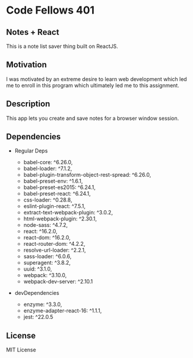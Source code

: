 # Code Fellows 401
## Notes + React
This is a note list saver thing built on ReactJS. 

## Motivation
I was motivated by an extreme desire to learn web development which led me to enroll in this program which ultimately led me to this assignment. 

## Description
This app lets you create and save notes for a browser window session. 

## Dependencies
- Regular Deps
  - babel-core: ^6.26.0,
  - babel-loader: ^7.1.2,
  - babel-plugin-transform-object-rest-spread: ^6.26.0,
  - babel-preset-env: ^1.6.1,
  - babel-preset-es2015: ^6.24.1,
  - babel-preset-react: ^6.24.1,
  - css-loader: ^0.28.8,
  - eslint-plugin-react: ^7.5.1,
  - extract-text-webpack-plugin: ^3.0.2,
  - html-webpack-plugin: ^2.30.1,
  - node-sass: ^4.7.2,
  - react: ^16.2.0,
  - react-dom: ^16.2.0,
  - react-router-dom: ^4.2.2,
  - resolve-url-loader: ^2.2.1,
  - sass-loader: ^6.0.6,
  - superagent: ^3.8.2,
  - uuid: ^3.1.0,
  - webpack: ^3.10.0,
  - webpack-dev-server: ^2.10.1

- devDependencies
  - enzyme: ^3.3.0,
  - enzyme-adapter-react-16: ^1.1.1,
  - jest: ^22.0.5

## License
MIT License